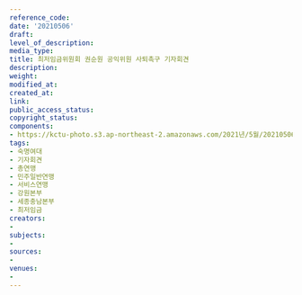 ```yaml
---
reference_code: 
date: '20210506'
draft: 
level_of_description: 
media_type: 
title: 최저임금위원회 권순원 공익위원 사퇴촉구 기자회견
description: 
weight: 
modified_at: 
created_at: 
link: 
public_access_status: 
copyright_status: 
components:
- https://kctu-photo.s3.ap-northeast-2.amazonaws.com/2021년/5월/20210506-최저임금위원회+권순원+공익위원+사퇴촉구+기자회견_숙명여대_기자회견_총연맹_민주일반연맹_서비스연맹_강원본부_세종충남본부_최저임금/photo_2021-05-06_11-28-31.jpg
tags:
- 숙명여대
- 기자회견
- 총연맹
- 민주일반연맹
- 서비스연맹
- 강원본부
- 세종충남본부
- 최저임금
creators:
- 
subjects:
- 
sources:
- 
venues:
- 
---
```

